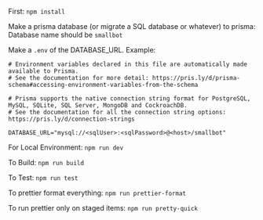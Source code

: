 First:
`npm install`

Make a prisma database (or migrate a SQL database or whatever) to prisma:
Database name should be `smallbot`

Make a `.env` of the DATABASE_URL.
Example:
```
# Environment variables declared in this file are automatically made available to Prisma.
# See the documentation for more detail: https://pris.ly/d/prisma-schema#accessing-environment-variables-from-the-schema

# Prisma supports the native connection string format for PostgreSQL, MySQL, SQLite, SQL Server, MongoDB and CockroachDB.
# See the documentation for all the connection string options: https://pris.ly/d/connection-strings

DATABASE_URL="mysql://<sqlUser>:<sqlPassword>@<host>/smallbot"
```

For Local Environment:
`npm run dev`

To Build:
`npm run build`

To Test:
`npm run test`

To prettier format everything:
`npm run prettier-format`

To run prettier only on staged items:
`npm run pretty-quick`
